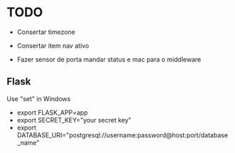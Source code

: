 # TODO

- Consertar timezone
- Consertar item nav ativo

- Fazer sensor de porta mandar status e mac para o middleware

## Flask

Use "set" in Windows

- export FLASK_APP=app
- export SECRET_KEY="your secret key"
- export DATABASE_URI="postgresql://username:password@host:port/database_name"
